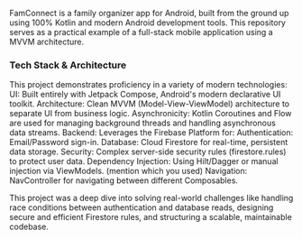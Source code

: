 FamConnect is a family organizer app for Android, built from the ground up using 100% Kotlin and modern Android development tools. This repository serves as a practical example of a full-stack mobile application using a MVVM architecture.

### Tech Stack & Architecture

This project demonstrates proficiency in a variety of modern technologies:
UI: Built entirely with Jetpack Compose, Android's modern declarative UI toolkit.
Architecture: Clean MVVM (Model-View-ViewModel)  architecture to separate UI from business logic.
Asynchronicity: Kotlin Coroutines and Flow are used for managing background threads and handling asynchronous data streams.
Backend: Leverages the Firebase Platform for:
Authentication: Email/Password sign-in.
Database: Cloud Firestore for real-time, persistent data storage.
Security: Complex server-side security rules (firestore.rules) to protect user data.
Dependency Injection: Using Hilt/Dagger or manual injection via ViewModels. (mention which you used)
Navigation: NavController for navigating between different Composables.
    
This project was a deep dive into solving real-world challenges like handling race conditions between authentication and database reads, designing secure and efficient Firestore rules, and structuring a scalable, maintainable codebase.
